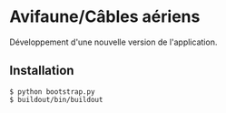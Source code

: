 # Avifaune/Câbles aériens

Développement d'une nouvelle version de l'application.

## Installation

```console
$ python bootstrap.py
$ buildout/bin/buildout
```
